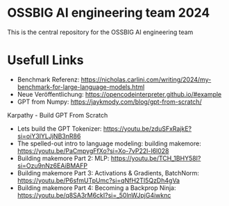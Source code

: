 # OSSBIG AI engineering team 2024

This is the central repository for the OSSBIG AI engineering team

# Usefull Links

- Benchmark Referenz: https://nicholas.carlini.com/writing/2024/my-benchmark-for-large-language-models.html
- Neue Veröffentlichung: https://opencodeinterpreter.github.io/#example
- GPT from Numpy: https://jaykmody.com/blog/gpt-from-scratch/

Karpathy - Build GPT From Scratch

- Lets build the GPT Tokenizer: https://youtu.be/zduSFxRajkE?si=oiY3IYLJjNB3nR86
- The spelled-out intro to language modeling: building makemore: https://youtu.be/PaCmpygFfXo?si=Xo-7vP22l-I6l028
- Building makemore Part 2: MLP: https://youtu.be/TCH_1BHY58I?si=Ozu9nNz6EAiBMAFP
- Building makemore Part 3: Activations & Gradients, BatchNorm: https://youtu.be/P6sfmUTpUmc?si=qNfH2TI5QzDh4gVa
- Building makemore Part 4: Becoming a Backprop Ninja: https://youtu.be/q8SA3rM6ckI?si=_50lnWJpjG4iwknc
